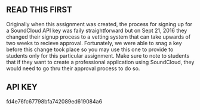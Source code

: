 ## READ THIS FIRST

Originally when this assignment was created, the process for signing up for a SoundCloud API key was faily straightforward but on Sept 21, 2016 they changed their signup process to a vetting system that can take upwards of two weeks to recieve approval. Fortunately, we were able to snag a key before this change took place so you may use this one to provide to students only for this particular assignment. Make sure to note to students that if they want to create a professional application using SoundCloud, they would need to go thru their approval process to do so.

## API KEY

fd4e76fc67798bfa742089ed619084a6
